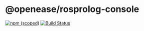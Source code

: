# @openease/rosprolog-console

[![npm (scoped)](https://img.shields.io/npm/v/@openease/rosprolog-console.svg)](https://www.npmjs.com/package/@openease/rosprolog-console)
[![Build Status](https://travis-ci.org/ease-crc/rosprolog-js-console.svg?branch=master)](https://travis-ci.org/ease-crc/rosprolog-js-console)
